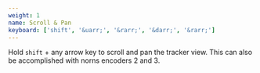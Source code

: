 ```yaml
---
weight: 1
name: Scroll & Pan
keyboard: ['shift', '&uarr;', '&rarr;', '&darr;', '&rarr;']
---
```

Hold `shift` + any arrow key to scroll and pan the tracker view. This can also be accomplished with norns encoders 2 and 3.